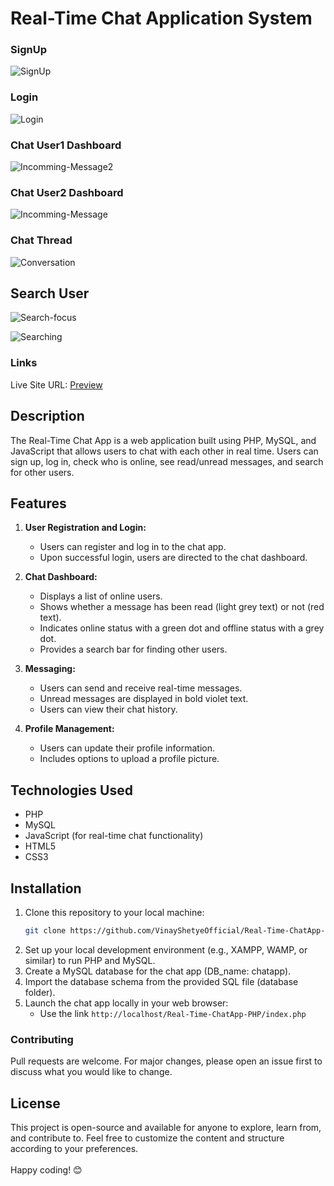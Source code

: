# Real-Time Chat Application System

### SignUp
![SignUp](https://github.com/VinayShetyeOfficial/Real-Time-ChatApp-PHP/assets/100470361/e19a8e44-4b23-4d3b-9c99-4cb527085435)

### Login
![Login](https://github.com/VinayShetyeOfficial/Real-Time-ChatApp-PHP/assets/100470361/0c9bbf9f-76d1-4b0c-874c-6aa6ab6a5962)

### Chat User1 Dashboard
![Incomming-Message2](https://github.com/VinayShetyeOfficial/Real-Time-ChatApp-PHP/assets/100470361/49079817-b166-496e-851f-23d388d865c5)

### Chat User2 Dashboard
![Incomming-Message](https://github.com/VinayShetyeOfficial/Real-Time-ChatApp-PHP/assets/100470361/ce65745f-3cad-4aab-925c-74a7556135f5)

### Chat Thread
![Conversation](https://github.com/VinayShetyeOfficial/Real-Time-ChatApp-PHP/assets/100470361/521dd2ae-7922-419f-8a20-a1e5a605f2a1)

## Search User
![Search-focus](https://github.com/VinayShetyeOfficial/Real-Time-ChatApp-PHP/assets/100470361/39903374-c2b4-4c2e-a401-9cf2e60eb4fa)

![Searching](https://github.com/VinayShetyeOfficial/Real-Time-ChatApp-PHP/assets/100470361/831f85d8-2e6b-4996-8115-776353e185b5)

### Links
Live Site URL: [Preview](``)

## Description

The Real-Time Chat App is a web application built using PHP, MySQL, and JavaScript that allows users to chat with each other in real time. Users can sign up, log in, check who is online, see read/unread messages, and search for other users.

## Features

1. **User Registration and Login:**
   - Users can register and log in to the chat app.
   - Upon successful login, users are directed to the chat dashboard.

2. **Chat Dashboard:**
   - Displays a list of online users.
   - Shows whether a message has been read (light grey text) or not (red text).
   - Indicates online status with a green dot and offline status with a grey dot.
   - Provides a search bar for finding other users.

3. **Messaging:**
   - Users can send and receive real-time messages.
   - Unread messages are displayed in bold violet text.
   - Users can view their chat history.

4. **Profile Management:**
   - Users can update their profile information.
   - Includes options to upload a profile picture.

## Technologies Used

- PHP
- MySQL
- JavaScript (for real-time chat functionality)
- HTML5
- CSS3

## Installation

1. Clone this repository to your local machine:
   ```bash
   git clone https://github.com/VinayShetyeOfficial/Real-Time-ChatApp-PHP.git

2. Set up your local development environment (e.g., XAMPP, WAMP, or similar) to run PHP and MySQL.
3. Create a MySQL database for the chat app (DB_name: chatapp).
4. Import the database schema from the provided SQL file (database folder).
5. Launch the chat app locally in your web browser:
   - Use the link `http://localhost/Real-Time-ChatApp-PHP/index.php`

### Contributing
Pull requests are welcome. For major changes, please open an issue first to discuss what you would like to change.

## License
This project is open-source and available for anyone to explore, learn from, and contribute to.
Feel free to customize the content and structure according to your preferences. <br><br> Happy coding! 😊
